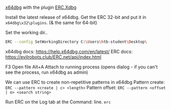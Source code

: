 
 [x64dbg](https://github.com/x64dbg/x64dbg) with the plugin [ERC.Xdbg](https://github.com/Andy53/ERC.Xdbg)

Install the latest release of x64dbg.
Get the ERC 32-bit and put it in `x64dbg\x32\plugins`. (& the same for 64-bit)

Set the working dir..
```sh
ERC --config SetWorkingDirectory C:\Users\htb-student\Desktop\
```

x64dbg docs: https://help.x64dbg.com/en/latest/
ERC docs: https://evilrobots.club/ERC.net/api/index.html


F3  Open file
Alt+A  Attach to running process (opens dialog - if you can't see the process, run x64dbg as admin)


We can use ERC to create non-repetitive patterns in x64dbg
Pattern create: `ERC --pattern <create | c> <length>`
Pattern offset: `ERC --pattern <offset | o> <search string>`

Run ERC on the Log tab at the Command: line.
`erc`

